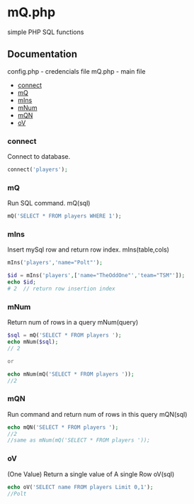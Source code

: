 # mQ.php

simple PHP SQL functions

## Documentation

config.php - credencials file
mQ.php - main file

- [connect](#connect)
- [mQ](#mq)
- [mIns](#mins)
- [mNum](#mnum)
- [mQN](#mqn)
- [oV](#ov)

### connect

Connect to database.

```php
connect('players');
```


### mQ

Run SQL command.
mQ(sql)

```php
mQ('SELECT * FROM players WHERE 1');
``` 

### mIns

Insert mySql row and return row index.
mIns(table,cols)

```php
mIns('players','name="Polt"');

$id = mIns('players',['name="TheOddOne"','team="TSM"']);
echo $id;
# 2  // return row insertion index
```


### mNum

Return num of rows in a query
mNum(query)

```php
$sql = mQ('SELECT * FROM players ');
echo mNum($sql);
// 2

or 

echo mNum(mQ('SELECT * FROM players '));
//2
```

### mQN

Run command and return num of rows in this query
mQN(sql)

```php
echo mQN('SELECT * FROM players ');
//2
//same as mNum(mQ('SELECT * FROM players '));
```


### oV
(One Value)
Return a single value of A single Row 
oV(sql)

```php
echo oV('SELECT name FROM players Limit 0,1');
//Polt
```
